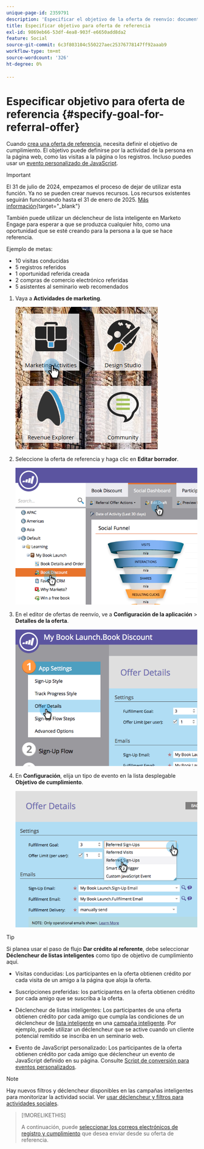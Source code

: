 ```yaml
---
unique-page-id: 2359791
description: 'Especificar el objetivo de la oferta de reenvío: documentos de Marketo, documentación del producto'
title: Especificar objetivo para oferta de referencia
exl-id: 9869eb66-53df-4ea8-903f-e6650add8da2
feature: Social
source-git-commit: 6c3f803104c550227aec25376778147ff92aaab9
workflow-type: tm+mt
source-wordcount: '326'
ht-degree: 0%

---
```


# Especificar objetivo para oferta de referencia {#specify-goal-for-referral-offer}

Cuando [crea una oferta de referencia](/help/marketo/product-docs/demand-generation/social/referral-offers/create-a-referral-offer.md), necesita definir el objetivo de cumplimiento. El objetivo puede definirse por la actividad de la persona en la página web, como las visitas a la página o los registros. Incluso puedes usar un [evento personalizado de JavaScript](/help/marketo/product-docs/demand-generation/social/social-functions/conversion-script-for-custom-events.md).

>[!IMPORTANT]
>
>El 31 de julio de 2024, empezamos el proceso de dejar de utilizar esta función. Ya no se pueden crear nuevos recursos. Los recursos existentes seguirán funcionando hasta el 31 de enero de 2025. [Más información](https://nation.marketo.com/t5/employee-blogs/marketo-engage-social-features-deprecation/ba-p/351977){target="_blank"}

También puede utilizar un déclencheur de lista inteligente en Marketo Engage para esperar a que se produzca cualquier hito, como una oportunidad que se esté creando para la persona a la que se hace referencia.

Ejemplo de metas:

* 10 visitas conducidas
* 5 registros referidos
* 1 oportunidad referida creada
* 2 compras de comercio electrónico referidas
* 5 asistentes al seminario web recomendados

1. Vaya a **Actividades de marketing**.

   ![](assets/ma.png)

1. Seleccione la oferta de referencia y haga clic en **Editar borrador**.

   ![](assets/image2014-9-19-15-3a6-3a35.png)

1. En el editor de ofertas de reenvío, ve a **Configuración de la aplicación** > **Detalles de la oferta**.

   ![](assets/image2014-9-19-15-3a6-3a44.png)

1. En **Configuración**, elija un tipo de evento en la lista desplegable **Objetivo de cumplimiento**.

   ![](assets/image2014-9-19-15-3a6-3a56.png)

>[!TIP]
>
>Si planea usar el paso de flujo **Dar crédito al referente**, debe seleccionar **Déclencheur de listas inteligentes** como tipo de objetivo de cumplimiento aquí.

* Visitas conducidas: Los participantes en la oferta obtienen crédito por cada visita de un amigo a la página que aloja la oferta.
* Suscripciones preferidas: los participantes en la oferta obtienen crédito por cada amigo que se suscriba a la oferta.
* Déclencheur de listas inteligentes: Los participantes de una oferta obtienen crédito por cada amigo que cumpla las condiciones de un déclencheur de [lista inteligente](/help/marketo/product-docs/core-marketo-concepts/smart-lists-and-static-lists/understanding-smart-lists.md) en una [campaña inteligente](/help/marketo/product-docs/core-marketo-concepts/smart-campaigns/understanding-smart-campaigns.md). Por ejemplo, puede utilizar un déclencheur que se active cuando un cliente potencial remitido se inscriba en un seminario web.

* Evento de JavaScript personalizado: Los participantes de la oferta obtienen crédito por cada amigo que déclencheur un evento de JavaScript definido en su página. Consulte [Script de conversión para eventos personalizados](/help/marketo/product-docs/demand-generation/social/social-functions/triggers-and-filters-for-social-activities.md).

>[!NOTE]
>
>Hay nuevos filtros y déclencheur disponibles en las campañas inteligentes para monitorizar la actividad social. Ver [usar déclencheur y filtros para actividades sociales](/help/marketo/product-docs/demand-generation/social/social-functions/triggers-and-filters-for-social-activities.md).

>[!MORELIKETHIS]
>
>A continuación, puede [seleccionar los correos electrónicos de registro y cumplimiento](/help/marketo/product-docs/demand-generation/social/referral-offers/send-referral-offer-fulfillment-email.md) que desea enviar desde su oferta de referencia.
